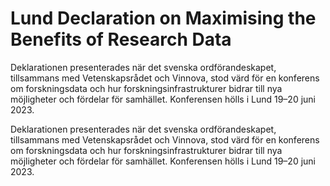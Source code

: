 # Lund Declaration on Maximising the Benefits of Research Data

Deklarationen presenterades när det svenska ordförandeskapet, tillsammans med Vetenskapsrådet och Vinnova, stod värd för en konferens om forskningsdata och hur forskningsinfrastrukturer bidrar till nya möjligheter och fördelar för samhället. Konferensen hölls i Lund 19–20 juni 2023.

Deklarationen presenterades när det svenska ordförandeskapet, tillsammans med Vetenskapsrådet och Vinnova, stod värd för en konferens om forskningsdata och hur forskningsinfrastrukturer bidrar till nya möjligheter och fördelar för samhället. Konferensen hölls i Lund 19–20 juni 2023.
